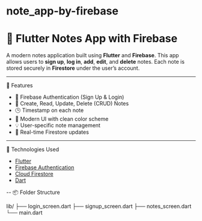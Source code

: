 # note_app-by-firebase

# 📒 Flutter Notes App with Firebase

A modern notes application built using **Flutter** and **Firebase**.
This app allows users to **sign up**, **log in**, **add**, **edit**, and **delete** notes.
Each note is stored securely in **Firestore** under the user’s account.

--- 

 🚀 Features

- 🔐 Firebase Authentication (Sign Up & Login)
- 📝 Create, Read, Update, Delete (CRUD) Notes
- 🕒 Timestamp on each note
- 🎨 Modern UI with clean color scheme
- 💡 User-specific note management
- 🔄 Real-time Firestore updates

---

 🧰 Technologies Used

- [Flutter](https://flutter.dev/)
- [Firebase Authentication](https://firebase.google.com/products/auth)
- [Cloud Firestore](https://firebase.google.com/products/firestore)
- [Dart](https://dart.dev/)

--
📦 Folder Structure

lib/
├── login_screen.dart
├── signup_screen.dart
├── notes_screen.dart
└── main.dart



